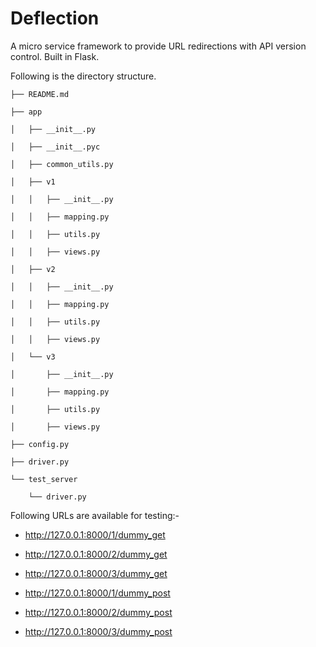 # Deflection
A micro service framework to provide URL redirections with API version control.
Built in Flask.

Following is the directory structure.

`├── README.md`

`├── app`

`│   ├── __init__.py`

`│   ├── __init__.pyc`

`│   ├── common_utils.py`

`│   ├── v1`

`│   │   ├── __init__.py`

`│   │   ├── mapping.py`

`│   │   ├── utils.py`

`│   │   ├── views.py`

`│   ├── v2`

`│   │   ├── __init__.py`

`│   │   ├── mapping.py`

`│   │   ├── utils.py`

`│   │   ├── views.py`

`│   └── v3`

`│       ├── __init__.py`

`│       ├── mapping.py`

`│       ├── utils.py`

`│       ├── views.py`

`├── config.py`

`├── driver.py`

`└── test_server`

`    └── driver.py`


Following URLs are available for testing:-
- http://127.0.0.1:8000/1/dummy_get
- http://127.0.0.1:8000/2/dummy_get
- http://127.0.0.1:8000/3/dummy_get

- http://127.0.0.1:8000/1/dummy_post
- http://127.0.0.1:8000/2/dummy_post
- http://127.0.0.1:8000/3/dummy_post

